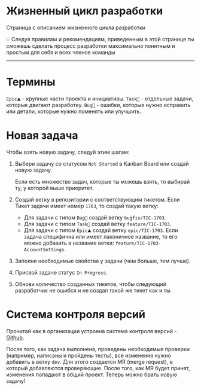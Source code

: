 # Жизненный цикл разработки

Страница с описанием жизненного цикла разработки

<aside>
💡 Следуя правилам и рекомендациям, приведенным в этой странице ты сможешь сделать процесс разработки максимально понятным и простым для себя и всех членов команды

</aside>

---

# Термины

`Epic⛰` - крупные части проекта и инициативы.
`Task🔨` - отдельные задачи, которые двигают разработку.
`Bug🐞` - ошибки, которые нужно исправить или детали, которые нужно поменять или улучшить.

# Новая задача

Чтобы взять новую задачу, следуй этим шагам:

1. Выбери задачу со статусом `Not Started` в Kanban Board или создай новую задачу.
    
    Если есть множество задач, которые ты можешь взять, то выбирай ту, у которой выше приоритет.
    
2. Создай ветку в репозитории с соответствующим тикетом. Если Тикет задачи имеет номер `1703`, то создай такую ветку:
    - Для задачи с типом `Bug🐞` создай ветку `bugfix/TIC-1703`.
    - Для задачи с типом `Task🔨` создай ветку `feature/TIC-1703`.
    - Для задачи с типом `Epic⛰` создай ветку `epic/TIC-1703`.
    Если задача специфична или имеет лаконичное название, то его можно добавить в название ветки: `feature/TIC-1703-AccountSettings`.
    
3. Заполни необходимые свойства у задачи (чем больше, тем лучше).
4. Присвой задаче статус `In Progress`.
5. Обнови количество созданных тикетов, чтобы следующий разработчик не ошибся и не создал такой же тикет как и ты.

# Система контроля версий

Прочитай как в организации устроена система контроля версий - [Github](Github%203cc2b.md).

После того, как задача выполнена, проведены необходимые проверки (например, написаны и пройдены тесты), все изменения нужно добавить в ветку `dev`. Для этого создается MR (merge request), в который добавляются проверяющие. После того, как MR будет принят, изменения попадают в общий проект. Теперь можно брать новую задачу!